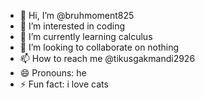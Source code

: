 - 👋 Hi, I’m @bruhmoment825
- 👀 I’m interested in coding
- 🌱 I’m currently learning calculus
- 💞️ I’m looking to collaborate on nothing
- 📫 How to reach me @tikusgakmandi2926
- 😄 Pronouns: he
- ⚡ Fun fact: i love cats

<!---
bruhmoment825/bruhmoment825 is a ✨ special ✨ repository because its `README.md` (this file) appears on your GitHub profile.
You can click the Preview link to take a look at your changes.
--->
